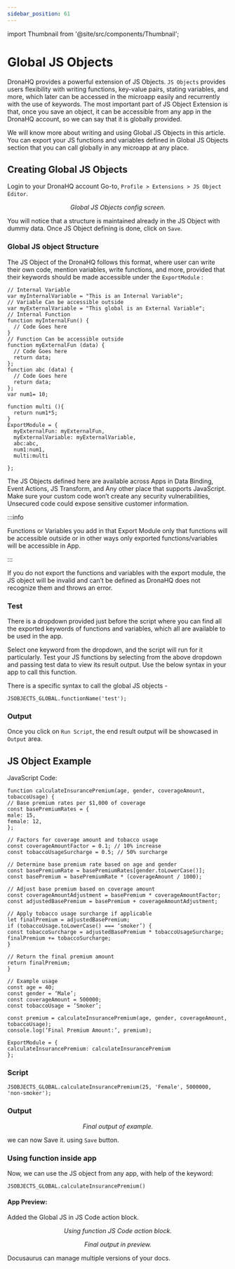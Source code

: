 ```yaml
---
sidebar_position: 61
---
```


import Thumbnail from '@site/src/components/Thumbnail';

# Global JS Objects

DronaHQ provides a powerful extension of JS Objects. `JS Objects` provides users flexibility with writing functions, key-value pairs, stating variables, and more, which later can be accessed in the microapp easily and recurrently with the use of keywords. The most important part of JS Object Extension is that, once you save an object, it can be accessible from any app in the DronaHQ account, so we can say that it is globally provided.

We will know more about writing and using Global JS Objects in this article. You can export your JS functions and variables defined in Global JS Objects section that you can call globally in any microapp at any place.

## Creating Global JS Objects
Login to your DronaHQ account Go-to, `Profile > Extensions > JS Object Editor`.

<figure>
  <Thumbnail src="/img/advanced-concepts/global-js-objects/global-js-objects-config-screen.jpg" alt="Simple Database GUI" />
  <figcaption align='center'><i>Global JS Objects config screen.</i></figcaption>
</figure>

You will notice that a structure is maintained already in the JS Object with dummy data. Once JS Object defining is done, click on `Save`.

### Global JS object Structure
The JS Object of the DronaHQ follows this format, where user can write their own code, mention variables, write functions, and more, provided that their keywords should be made accessible under the `ExportModule` :

```
// Internal Variable  
var myInternalVariable = "This is an Internal Variable";  
// Variable Can be accessible outside  
var myExternalVariable = "This global is an External Variable";  
// Internal Function  
function myInternalFun() {  
  // Code Goes here  
}  
// Function Can be accessible outside   
function myExternalFun (data) {  
  // Code Goes here  
  return data;  
};  
function abc (data) {  
  // Code Goes here  
  return data;  
};  
var num1= 10; 
  
function multi (){ 
  return num1*5; 
} 
ExportModule = {  
  myExternalFun: myExternalFun,  
  myExternalVariable: myExternalVariable, 
  abc:abc, 
  num1:num1, 
  multi:multi 
  
}; 
```
The JS Objects defined here are available across Apps in Data Binding, Event Actions, JS Transform, and Any other place that supports JavaScript. Make sure your custom code won’t create any security vulnerabilities, Unsecured code could expose sensitive customer information.

:::info

Functions or Variables you add in that Export Module only that functions will be accessible outside or in other ways only exported functions/variables will be accessible in App.

:::

If you do not export the functions and variables with the export module, the JS object will be invalid and can’t be defined as DronaHQ does not recognize them and throws an error.

### Test

There is a dropdown provided just before the script where you can find all the exported keywords of functions and variables, which all are available to be used in the app.

Select one keyword from the dropdown, and the script will run for it particularly.
Test your JS functions by selecting from the above dropdown and passing test data to view its result output. Use the below syntax in your app to call this function.

There is a specific syntax to call the global JS objects - 
```
JSOBJECTS_GLOBAL.functionName('test');
```

### Output

Once you click on `Run Script`, the end result output will be showcased in `Output` area.

## JS Object Example
JavaScript Code:

```
function calculateInsurancePremium(age, gender, coverageAmount, tobaccoUsage) {
// Base premium rates per $1,000 of coverage
const basePremiumRates = {
male: 15,
female: 12,
};

// Factors for coverage amount and tobacco usage
const coverageAmountFactor = 0.1; // 10% increase
const tobaccoUsageSurcharge = 0.5; // 50% surcharge

// Determine base premium rate based on age and gender
const basePremiumRate = basePremiumRates[gender.toLowerCase()];
const basePremium = basePremiumRate * (coverageAmount / 1000);

// Adjust base premium based on coverage amount
const coverageAmountAdjustment = basePremium * coverageAmountFactor;
const adjustedBasePremium = basePremium + coverageAmountAdjustment;

// Apply tobacco usage surcharge if applicable
let finalPremium = adjustedBasePremium;
if (tobaccoUsage.toLowerCase() === ‘smoker’) {
const tobaccoSurcharge = adjustedBasePremium * tobaccoUsageSurcharge;
finalPremium += tobaccoSurcharge;
}

// Return the final premium amount
return finalPremium;
}

// Example usage
const age = 40;
const gender = ‘Male’;
const coverageAmount = 500000;
const tobaccoUsage = ‘Smoker’;

const premium = calculateInsurancePremium(age, gender, coverageAmount, tobaccoUsage);
console.log(‘Final Premium Amount:’, premium);

ExportModule = {
calculateInsurancePremium: calculateInsurancePremium
};
```

### Script

```
JSOBJECTS_GLOBAL.calculateInsurancePremium(25, 'Female', 5000000, 'non-smoker');
```

### Output

<figure>
  <Thumbnail src="/img/advanced-concepts/global-js-objects/global-js-objects-example.jpg" alt="Simple Database GUI" />
  <figcaption align='center'><i>Final output of example.</i></figcaption>
</figure>

we can now Save it. using `Save` button.

### Using function inside app

Now, we can use the JS object from any app, with help of the keyword:

` JSOBJECTS_GLOBAL.calculateInsurancePremium() `

#### App Preview:

Added the Global JS in JS Code action block.

<figure>
  <Thumbnail src="/img/advanced-concepts/global-js-objects/global-js-objects-functions-usage.jpg" alt="Simple Database GUI" />
  <figcaption align='center'><i>Using function JS Code action block.</i></figcaption>
</figure>

<figure>
  <Thumbnail src="/img/advanced-concepts/global-js-objects/global-js-objects-final-output.png" alt="Simple Database GUI" />
  <figcaption align='center'><i>Final output in preview.</i></figcaption>
</figure>

Docusaurus can manage multiple versions of your docs.